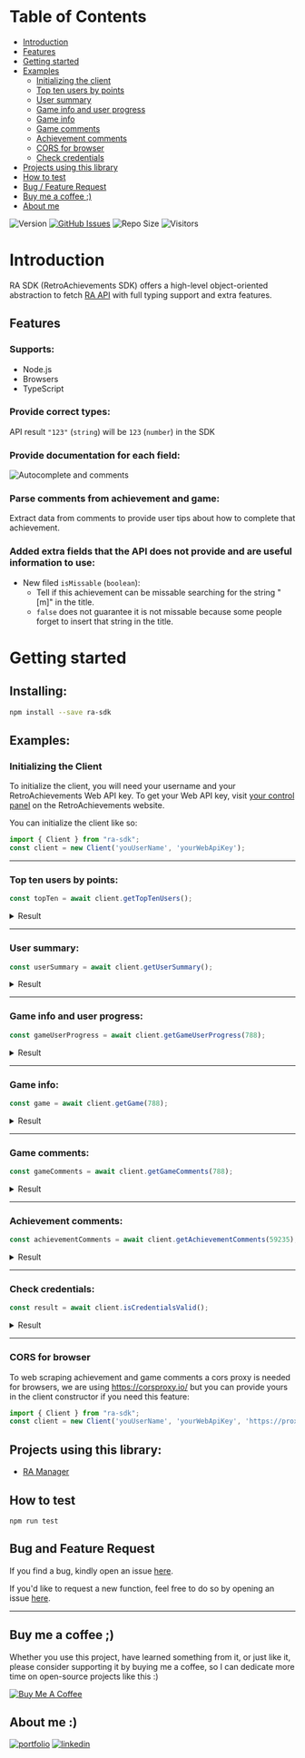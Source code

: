 # Table of Contents

- [Introduction](#introduction)
- [Features](#features)
- [Getting started](#getting-started)
- [Examples](#examples)
  - [Initializing the client](#initializing-the-client)
  - [Top ten users by points](#top-ten-users-by-points)
  - [User summary](#user-summary)
  - [Game info and user progress](#game-info-and-user-progress)
  - [Game info](#game-info)
  - [Game comments](#game-comments)
  - [Achievement comments](#achievement-comments)
  - [CORS for browser](#top-ten-users-by-points)
  - [Check credentials](#check-credentials)
- [Projects using this library](#projects-using-this-library)
- [How to test](#how-to-test)
- [Bug / Feature Request](#bug-and-feature-request)
- [Buy me a coffee ;)](#buy-me-a-coffee)
- [About me](#about-me)

![Version](https://img.shields.io/github/package-json/v/diegovarussa/ra-sdk)
[![GitHub Issues](https://img.shields.io/github/issues/diegovarussa/ra-sdk.svg)](https://github.com/diegovarussa/ra-sdk/issues) 
![Repo Size](https://img.shields.io/github/repo-size/diegovarussa/ra-sdk)
![Visitors](https://visitor-badge.glitch.me/badge?page_id=diegovarussa.ra-sdk)

# Introduction
RA SDK (RetroAchievements SDK) offers a high-level object-oriented abstraction to fetch [RA API](https://github.com/RetroAchievements/RAWeb/tree/master/public/API) with full typing support and extra features.

## Features

### Supports:
* Node.js
* Browsers
* TypeScript

### Provide correct types:
API result `"123"` (`string`) will be `123` (`number`) in the SDK

### Provide documentation for each field:
![Autocomplete and comments](https://i.imgur.com/rFhDMFq.png)


### Parse comments from achievement and game:
Extract data from comments to provide user tips about how to complete that achievement.

### Added extra fields that the API does not provide and are useful information to use:


* New filed `isMissable` (`boolean`):
  * Tell if this achievement can be missable searching for the string "[m]" in the title.
  * `false` does not guarantee it is not missable because some people forget to insert that string in the title.

# Getting started

## Installing:

```sh
npm install --save ra-sdk
```

## Examples:

### Initializing the Client

To initialize the client, you will need your username and your RetroAchievements Web API key. To get your Web API key, visit [your control panel](http://retroachievements.org/controlpanel.php) on the RetroAchievements website.

You can initialize the client like so:

```typescript
import { Client } from "ra-sdk";
const client = new Client('youUserName', 'yourWebApiKey');
```
---

### Top ten users by points:

  ```ts
  const topTen = await client.getTopTenUsers();
  ```
<details>
  <summary>Result</summary>

  ```js
  [
    UserTopTen { name: 'MaxMilyin', points: 348687, retroRatio: 1001566 },
    UserTopTen {
      name: 'HippopotamusRex',
      points: 314940,
      retroRatio: 1193974
    },
    UserTopTen { name: 'Sarconius', points: 260080, retroRatio: 1175577 },
    UserTopTen { name: 'guineu', points: 243826, retroRatio: 678515 },
    UserTopTen {
      name: 'Andrey199650',
      points: 241322,
      retroRatio: 571014
    },
    UserTopTen { name: 'Wendigo', points: 231206, retroRatio: 1102330 },
    UserTopTen {
      name: 'donutweegee',
      points: 210093,
      retroRatio: 602855
    },
    UserTopTen { name: 'Infernum', points: 204931, retroRatio: 713560 },
    UserTopTen {
      name: 'AmericanNinja',
      points: 204226,
      retroRatio: 569431
    },
    UserTopTen {
      name: 'FabricioPrie',
      points: 198120,
      retroRatio: 458509
    }
  ]

  ```
</details>

---

### User summary:

  ```ts
  const userSummary = await client.getUserSummary();
  ```

<details>
  <summary>Result</summary>

  ```js
 UserSummary {
      recentlyPlayed: [
        GameRecentPlayed {
          id: 11750,
          title: 'Metal Slug: Super Vehicle-001',
          consoleId: 27,
          consoleName: 'Arcade',
          imageIcon: '/Images/049652.png',
          lastPlayed: 2023-02-06T21:15:12.000Z,
          myVote: NaN
        },
        GameRecentPlayed {
          id: 10073,
          title: 'GoldenEye 007',
          consoleId: 2,
          consoleName: 'Nintendo 64',
          imageIcon: '/Images/022585.png',
          lastPlayed: 2023-01-28T00:52:32.000Z,
          myVote: NaN
        },
        GameRecentPlayed {
          id: 21877,
          title: '~Hack~ Legend of Zelda, The: Ancient Dungeon',
          consoleId: 7,
          consoleName: 'NES',
          imageIcon: '/Images/065506.png',
          lastPlayed: 2023-01-25T21:41:24.000Z,
          myVote: NaN
        },
      ],
      awarded: [
        UserProgress {
          id: 319,
          numPossibleAchievements: 77,
          possibleScore: 600,
          numAchieved: 15,
          scoreAchieved: 68,
          numAchievedHardcore: 15,
          scoreAchievedHardcore: 68
        },
        UserProgress {
          id: 10073,
          numPossibleAchievements: 141,
          possibleScore: 1070,
          numAchieved: 0,
          scoreAchieved: 0,
          numAchievedHardcore: 0,
          scoreAchievedHardcore: 0
        },
        UserProgress {
          id: 11750,
          numPossibleAchievements: 32,
          possibleScore: 460,
          numAchieved: 2,
          scoreAchieved: 8,
          numAchievedHardcore: 2,
          scoreAchievedHardcore: 8
        },
      ],
      recentAchievements: [
        AchievementRecent {
          isAwarded: 1,
          hardcoreAchieved: 0,
          id: 59229,
          gameId: 11750,
          gameTitle: 'Metal Slug: Super Vehicle-001',
          badgeName: '136912',
          title: 'Tetsuyuki',
          description: 'Clear Mission 1.',
          points: 5,
          dateAwarded: 2023-01-17T18:04:59.000Z
        },
        AchievementRecent {
          isAwarded: 1,
          hardcoreAchieved: 0,
          id: 59251,
          gameId: 11750,
          gameTitle: 'Metal Slug: Super Vehicle-001',
          badgeName: '136929',
          title: 'Super Vehicle-001 - Rise',
          description: 'Clear Mission 1 with a Slug Tank.',
          points: 3,
          dateAwarded: 2023-01-17T18:05:07.000Z
        },
        AchievementRecent {
          isAwarded: 1,
          hardcoreAchieved: 0,
          id: 86029,
          gameId: 11825,
          gameTitle: 'Metal Slug 2: Super Vehicle-001/II',
          badgeName: '92440',
          title: 'Desert POW Rescue',
          description: 'Save 5 POWs in Mission 1 (P1).',
          points: 5,
          dateAwarded: 2023-01-17T18:08:01.000Z
        },
      ],
      id: 82930,
      totalPoints: 10041,
      totalSoftcorePoints: 129,
      totalTruePoints: 24039,
      permissions: 1,
      memberSince: 2018-11-12T12:09:51.000Z,
      rank: 2868,
      untracked: false,
      userPic: '/UserPic/Varussa.png',
      motto: 'We must all face the choice between what is right.',
      userWallActive: true,
      totalRanked: 35040,
      lastGameID: 11750,
      lastGame: GameLast {
        flags: 0,
        id: 11750,
        title: 'Metal Slug: Super Vehicle-001',
        consoleId: 27,
        consoleName: 'Arcade',
        forumTopicId: 6387,
        imageIcon: '/Images/049652.png',
        imageTitle: '/Images/016020.png',
        imageInGame: '/Images/016021.png',
        imageBoxArt: '/Images/016022.png',
        publisher: 'SNK',
        developer: 'Nazca Corporation',
        genre: 'Run & Gun',
        released: 1996-04-01T03:00:00.000Z,
        isFinal: false,
        richPresencePatch: 'Lookup:Difficulty\r\n' +
          '0x00=Level-1\r\n' +
          '0x01=Level-1\r\n' +
          '0x02=Level-3\r\n' +
          '0x03=Level-4\r\n' +
          '0x04=Level-5\r\n' +
          '0x05=Level-6\r\n' +
          '0x06=Level-7\r\n' +
          '0x07=Level-8\r\n' +
          '\r\n' +
          'Lookup:LevelName\r\n' +
          '0x00=Playing on Mission 1\r\n' +
          '0x01=Playing on Mission 2\r\n' +
          '0x02=Playing on Mission 3\r\n' +
          '0x03=Playing on Mission 4\r\n' +
          '0x04=Playing on Mission 5\r\n' +
          '0x05=Playing on Final Mission\r\n' +
          '0xff=Title Screen\r\n' +
          '\r\n' +
          'Lookup:Gun\r\n' +
          '0x00=Handgun\r\n' +
          '0x01=Shotgun\r\n' +
          '0x02=Flameshot\r\n' +
          '0x03=Rocket Launcher\r\n' +
          '0x04=H. Machine Gun\r\n' +
          '\r\n' +
          'Format:Continues\r\n' +
          'FormatType=VALUE\r\n' +
          '\r\n' +
          'Format:Prisoners\r\n' +
          'FormatType=VALUE\r\n' +
          '\r\n' +
          'Display:\r\n' +
          '?0xh6ece=hff?Title Screen\r\n' +
          '?0xh6ecb=h01?Demo\r\n' +
          '@LevelName(0xh6ece) on @Difficulty(0xhfd8a) - P1:  @Continues(0xHe3bb) continues and @Prisoners(0xhe3bd) POWs, P2: @Continues(0xHe3ba) continues and @Prisoners(0xhe3bc) POWs.'
      },
      richPresenceMsg: 'Playing on Mission 1 on Level-4 - P1:  0 continues and 0 POWs, P2: 0 continues and 0 POWs.',
      recentlyPlayedCount: 5,
      lastActivity: Activity {
        id: 60112782,
        timestamp: 2023-02-06T21:14:47.000Z,
        lastUpdate: 2023-02-06T21:15:12.000Z,
        activityType: 3,
        user: 'Varussa',
        data: '11750',
        data2: 'null'
      },
      status: 'Offline',
      contribCount: 0,
      contribYield: 0
    }

  ```
</details>

---

### Game info and user progress:

  ```ts
  const gameUserProgress = await client.getGameUserProgress(788);
  ```

<details>
  <summary>Result</summary>

  ```js
GameUserProgress {
      id: 788,
      title: 'Pokemon LeafGreen Version',
      gameTitle: 'Pokemon LeafGreen Version',
      consoleID: 5,
      consoleName: 'Game Boy Advance',
      console: undefined,
      forumTopicId: 2257,
      flags: 0,
      gameIcon: undefined,
      imageIcon: '/Images/042055.png',
      imageTitle: '/Images/008033.png',
      imageInGame: '/Images/008036.png',
      imageBoxArt: '/Images/052366.png',
      publisher: 'Nintendo',
      developer: 'Game Freak',
      genre: 'Role-Playing Game',
      released: 2004-09-07T03:00:00.000Z,
      achievements: [
        GameAchievement {
          id: 34776,
          title: 'I Choose You! [m]',
          description: "Defeat your rival in Oak's Lab.",
          points: 1,
          author: 'gooby',
          isMissable: true,
          trueRatio: 1,
          dateModified: 2022-04-13T00:13:47.000Z,
          dateCreated: 2016-04-15T22:06:54.000Z,
          numAwarded: 2955,
          numAwardedHardcore: 1762,
          badgeName: '233606',
          displayOrder: 1,
          memAddr: 'e235e95031553f17d22318e46f29197a',
          dateEarned: 2022-12-13T21:40:23.000Z,
          dateEarnedHardcore: 2022-12-13T21:40:23.000Z
        },
        GameAchievement {
          id: 34777,
          title: 'Champ In The Making! [m]',
          description: 'Win the optional battle against your rival on route 22.',
          points: 5,
          author: 'gooby',
          isMissable: true,
          trueRatio: 6,
          dateModified: 2022-04-13T00:13:48.000Z,
          dateCreated: 2016-04-15T22:07:15.000Z,
          numAwarded: 1709,
          numAwardedHardcore: 1195,
          badgeName: '233607',
          displayOrder: 2,
          memAddr: 'bb303ba7155f25b0021c1d6773e3d389',
          dateEarned: 2022-12-13T21:58:01.000Z,
          dateEarnedHardcore: 2022-12-13T21:58:01.000Z
        },
        GameAchievement {
          id: 34778,
          title: 'Always Plodding Behind!',
          description: 'Defeat your rival in Cerulean City.',
          points: 5,
          author: 'gooby',
          isMissable: false,
          trueRatio: 6,
          dateModified: 2022-04-13T00:13:48.000Z,
          dateCreated: 2016-04-15T22:07:21.000Z,
          numAwarded: 1620,
          numAwardedHardcore: 1100,
          badgeName: '233608',
          displayOrder: 4,
          memAddr: 'ae7f21588f1f4c758d3c083991f11cb8',
          dateEarned: null,
          dateEarnedHardcore: null
        }
      ],
      isFinal: false,
      numAchievements: 42,
      numDistinctPlayersCasual: 3173,
      numDistinctPlayersHardcore: 1838,
      richPresencePatch: 'b01e29de87e0f7bdcc04be88bce6fc66',
      numAwardedToUser: 3,
      numAwardedToUserHardcore: 3,
      userCompletion: 7.14,
      userCompletionHardcore: 7.14
    }

  ```
</details>

---

### Game info:

  ```ts
  const game = await client.getGame(788);
  ```

<details>
  <summary>Result</summary>

  ```js
  Game {
      id: 788,
      title: 'Pokemon LeafGreen Version',
      gameTitle: 'Pokemon LeafGreen Version',
      consoleID: 5,
      consoleName: 'Game Boy Advance',
      console: 'Game Boy Advance',
      forumTopicId: 2257,
      flags: 0,
      gameIcon: '/Images/042055.png',
      imageIcon: '/Images/042055.png',
      imageTitle: '/Images/008033.png',
      imageInGame: '/Images/008036.png',
      imageBoxArt: '/Images/052366.png',
      publisher: 'Nintendo',
      developer: 'Game Freak',
      genre: 'Role-Playing Game',
      released: 2004-09-07T03:00:00.000Z
    }

  ```
</details>

---

### Game comments:

  ```ts
  const gameComments = await client.getGameComments(788);
  ```

<details>
  <summary>Result</summary>

  ```js
  [
    CommentItem {
      user: 'completos',
      date: 2022-06-11T14:43:00.000Z,
      comment: 'MASTERED!'
    },
    CommentItem {
      user: 'SRamos',
      date: 2022-06-26T19:53:00.000Z,
      comment: 'Mastered :)'
    },
    CommentItem {
      user: 'Omegaelnegro',
      date: 2022-07-02T22:58:00.000Z,
      comment: 'Achievements for the Spain version plz'
    },
    CommentItem {
      user: 'LilacChicky',
      date: 2022-07-05T19:27:00.000Z,
      comment: 'Mastered! This is a good place to start doing Pokémon cheevos due to it being a remake of the first games and the relatively simple goals. Bulbapedia and the speed-up key will definitely be your friends. Incidentally, the guy that gave me my copy back in the Diamond/Pearl days insisted I call it LuigiGreen...and I still do! XD'
    }
  ]

  ```
</details>

---

### Achievement comments:

  ```ts
  const achievementComments = await client.getAchievementComments(59235);
  ```

<details>
  <summary>Result</summary>

  ```js
  [
    CommentItem {
      user: 'BerserkerBR',
      date: 2018-08-08T02:18:00.000Z,
      comment: 'stage 3. Stand in a specific point in the mountains. It triggers a special animation'
    },
    CommentItem {
      user: 'QRS666',
      date: 2020-08-28T15:57:00.000Z,
      comment: 'I still do not get this one :/ Any hint would be nice, thanks!'
    },
    CommentItem {
      user: 'xcommander',
      date: 2020-11-20T21:31:00.000Z,
      comment: "This can be triggered in any stage, as long as you're on the edge of a platform. Wait for a few seconds and the animation will be triggered."
    },
    CommentItem {
      user: 'jago2077',
      date: 2021-09-10T23:34:00.000Z,
      comment: 'like he s falling waoooooow'
    }
  ]
  ```
</details>

---

### Check credentials:

  ```ts
  const result = await client.isCredentialsValid();
  ```

<details>
  <summary>Result</summary>

  ```js
{ valid: false, message: 'Invalid Web API Key' }

  ```
</details>

---

### CORS for browser

To web scraping achievement and game comments a cors proxy is needed for browsers, we are using https://corsproxy.io/ but you can provide yours in the client constructor if you need this feature: 
```typescript
import { Client } from "ra-sdk";
const client = new Client('youUserName', 'yourWebApiKey', 'https://proxy.cors.sh/');
```

## Projects using this library:

* [RA Manager](https://diegovarussa.github.io/#/retro)

## How to test

```
npm run test
```

## Bug and Feature Request

If you find a bug, kindly open an issue [here](https://github.com/diegovarussa/ra-sdk/issues/new).

If you'd like to request a new function, feel free to do so by opening an issue [here](https://github.com/diegovarussa/ra-sdk/issues/new).

---

## Buy me a coffee ;)

Whether you use this project, have learned something from it, or just like it, please consider supporting it by buying me a coffee, so I can dedicate more time on open-source projects like this :)

<a href="https://www.buymeacoffee.com/diegovarussa" target="_blank"><img src="https://www.buymeacoffee.com/assets/img/custom_images/orange_img.png" alt="Buy Me A Coffee" style="height: auto !important;width: auto !important;" ></a>

## About me :)
[![portfolio](https://img.shields.io/badge/my_portfolio-000?style=for-the-badge&logo=ko-fi&logoColor=white)](https://diegovarussa.github.io/)
[![linkedin](https://img.shields.io/badge/linkedin-0A66C2?style=for-the-badge&logo=linkedin&logoColor=white)](https://www.linkedin.com/in/diegovarussa/)